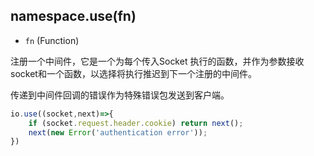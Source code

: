 ## namespace.use(fn)

- `fn` (Function)

注册一个中间件，它是一个为每个传入Socket 执行的函数，并作为参数接收socket和一个函数，以选择将执行推迟到下一个注册的中间件。

传递到中间件回调的错误作为特殊错误包发送到客户端。

```js
io.use((socket,next)=>{
    if (socket.request.header.cookie) return next();
    next(new Error('authentication error'));
})

```